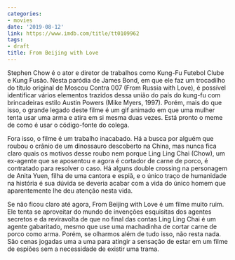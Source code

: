 ```yaml
---
categories:
- movies
date: '2019-08-12'
link: https://www.imdb.com/title/tt0109962
tags:
- draft
title: From Beijing with Love
---
```


Stephen Chow é o ator e diretor de trabalhos como Kung-Fu Futebol Clube e Kung Fusão. Nesta paródia de James Bond, em que ele faz um trocadilho do título original de Moscou Contra 007 (From Russia with Love), é possível identificar vários elementos trazidos dessa união do país do kung-fu com brincadeiras estilo Austin Powers (Mike Myers, 1997). Porém, mais do que isso, o grande legado deste filme é um gif animado em que uma mulher tenta usar uma arma e atira em si mesma duas vezes. Está pronto o meme de como é usar o código-fonte do colega.

Fora isso, o filme é um trabalho inacabado. Há a busca por alguém que roubou o crânio de um dinossauro descoberto na China, mas nunca fica claro quais os motivos desse roubo nem porque Ling Ling Chai (Chow), um ex-agente que se aposentou e agora é cortador de carne de porco, é contratado para resolver o caso. Há alguns double crossing na personagem de Anita Yuen, filha de uma cantora e espiã, e o único traço de humanidade na história é sua dúvida se deveria acabar com a vida do único homem que aparentemente lhe deu atenção nesta vida.

Se não ficou claro até agora, From Beijing with Love é um filme muito ruim. Ele tenta se aproveitar do mundo de invenções esquisitas dos agentes secretos e da reviravolta de que no final das contas Ling Ling Chai é um agente gabaritado, mesmo que use uma machadinha de cortar carne de porco como arma. Porém, se olharmos além de tudo isso, não resta nada. São cenas jogadas uma a uma para atingir a sensação de estar em um filme de espiões sem a necessidade de existir uma trama.